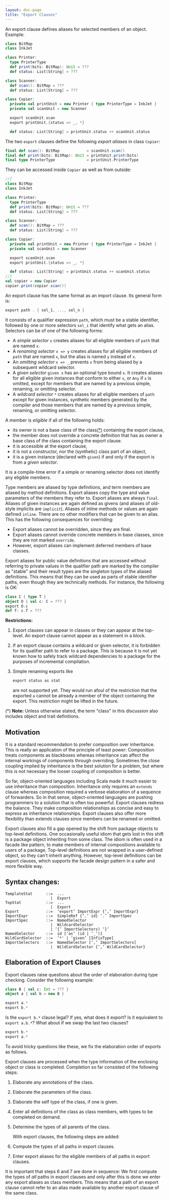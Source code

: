 ```yaml
---
layout: doc-page
title: "Export Clauses"
---
```


An export clause defines aliases for selected members of an object. Example:

```scala
class BitMap
class InkJet

class Printer:
  type PrinterType
  def print(bits: BitMap): Unit = ???
  def status: List[String] = ???

class Scanner:
  def scan(): BitMap = ???
  def status: List[String] = ???

class Copier:
  private val printUnit = new Printer { type PrinterType = InkJet }
  private val scanUnit = new Scanner

  export scanUnit.scan
  export printUnit.{status => _, *}

  def status: List[String] = printUnit.status ++ scanUnit.status
```

The two `export` clauses define the following _export aliases_ in class `Copier`:

```scala sc:nocompile
final def scan(): BitMap            = scanUnit.scan()
final def print(bits: BitMap): Unit = printUnit.print(bits)
final type PrinterType              = printUnit.PrinterType
```

They can be accessed inside `Copier` as well as from outside:

```scala
//{
class BitMap
class InkJet

class Printer:
  type PrinterType
  def print(bits: BitMap): Unit = ???
  def status: List[String] = ???

class Scanner:
  def scan(): BitMap = ???
  def status: List[String] = ???

class Copier:
  private val printUnit = new Printer { type PrinterType = InkJet }
  private val scanUnit = new Scanner

  export scanUnit.scan
  export printUnit.{status => _, *}

  def status: List[String] = printUnit.status ++ scanUnit.status
//}
val copier = new Copier
copier.print(copier.scan())
```

An export clause has the same format as an import clause. Its general form is:

```scala sc:nocompile
export path . { sel_1, ..., sel_n }
```

It consists of a qualifier expression `path`, which must be a stable identifier, followed by
one or more selectors `sel_i` that identify what gets an alias. Selectors can be
of one of the following forms:

 - A _simple selector_ `x` creates aliases for all eligible members of `path` that are named `x`.
 - A _renaming selector_ `x => y` creates aliases for all eligible members of `path` that are named `x`, but the alias is named `y` instead of `x`.
 - An _omitting selector_ `x => _` prevents `x` from being aliased by a subsequent
   wildcard selector.
 - A _given selector_ `given x` has an optional type bound `x`. It creates aliases for all eligible given instances that conform to either `x`, or `Any` if `x` is omitted, except for members that are named by a previous simple, renaming, or omitting selector.
 - A _wildcard selector_ `*` creates aliases for all eligible members of `path` except for given instances,
   synthetic members generated by the compiler and those members that are named by a previous simple, renaming, or omitting selector.

A member is _eligible_ if all of the following holds:

 - its owner is not a base class of the class[(\*)](#note_class) containing the export clause,
 - the member does not override a concrete definition that has as owner
   a base class of the class containing the export clause.
 - it is accessible at the export clause,
 - it is not a constructor, nor the (synthetic) class part of an object,
 - it is a given instance (declared with `given`) if and only if the export is from a _given selector_.

It is a compile-time error if a simple or renaming selector does not identify any eligible members.

Type members are aliased by type definitions, and term members are aliased by method definitions. Export aliases copy the type and value parameters of the members they refer to.
Export aliases are always `final`. Aliases of given instances are again defined as givens (and aliases of old-style implicits are `implicit`). Aliases of inline methods or values are again defined `inline`. There are no other modifiers that can be given to an alias. This has the following consequences for overriding:

 - Export aliases cannot be overridden, since they are final.
 - Export aliases cannot override concrete members in base classes, since they are
   not marked `override`.
 - However, export aliases can implement deferred members of base classes.

Export aliases for public value definitions that are accessed without
referring to private values in the qualifier path
are marked by the compiler as "stable" and their result types are the singleton types of the aliased definitions. This means that they can be used as parts of stable identifier paths, even though they are technically methods. For instance, the following is OK:
```scala
class C { type T }
object O { val c: C = ??? }
export O.c
def f: c.T = ???
```


**Restrictions:**

 1. Export clauses can appear in classes or they can appear at the top-level. An   export clause cannot appear as a statement in a block.
 1. If an export clause contains a wildcard or given selector, it is forbidden for its qualifier path to refer to a package. This is because it is not yet known how to safely track wildcard dependencies to a package for the purposes of incremental compilation.

 1. Simple renaming exports like
    ```scala sc:nocompile
    export status as stat
    ```
    are not supported yet. They would run afoul of the restriction that the
    exported `a` cannot be already a member of the object containing the export.
    This restriction might be lifted in the future.

<a id="note_class"></a>
(\*) **Note:** Unless otherwise stated, the term "class" in this discussion also includes object and trait definitions.

## Motivation

It is a standard recommendation to prefer composition over inheritance. This is really an application of the principle of least power: Composition treats components as blackboxes whereas inheritance can affect the internal workings of components through overriding. Sometimes the close coupling implied by inheritance is the best solution for a problem, but where this is not necessary the looser coupling of composition is better.

So far, object-oriented languages including Scala made it much easier to use inheritance than composition. Inheritance only requires an `extends` clause whereas composition required a verbose elaboration of a sequence of forwarders. So in that sense, object-oriented languages are pushing
programmers to a solution that is often too powerful. Export clauses redress the balance. They make composition relationships as concise and easy to express as inheritance relationships. Export clauses also offer more flexibility than extends clauses since members can be renamed or omitted.

Export clauses also fill a gap opened by the shift from package objects to top-level definitions. One occasionally useful idiom that gets lost in this shift is a package object inheriting from some class. The idiom is often used in a facade like pattern, to make members
of internal compositions available to users of a package. Top-level definitions are not wrapped in a user-defined object, so they can't inherit anything. However, top-level definitions can be export clauses, which supports the facade design pattern in a safer and
more flexible way.

## Syntax changes:

```
TemplateStat      ::=  ...
                    |  Export
TopStat           ::=  ...
                    |  Export
Export            ::=  ‘export’ ImportExpr {‘,’ ImportExpr}
ImportExpr        ::=  SimpleRef {‘.’ id} ‘.’ ImportSpec
ImportSpec        ::=  NamedSelector
                    |  WildcardSelector
                    | ‘{’ ImportSelectors) ‘}’
NamedSelector     ::=  id [‘as’ (id | ‘_’)]
WildCardSelector  ::=  ‘*' | ‘given’ [InfixType]
ImportSelectors   ::=  NamedSelector [‘,’ ImportSelectors]
                    |  WildCardSelector {‘,’ WildCardSelector}
```

## Elaboration of Export Clauses

Export clauses raise questions about the order of elaboration during type checking.
Consider the following example:

```scala sc-id:1
class B { val c: Int = ??? }
object a { val b = new B }
```

```scala sc-compile-with:1
export a.*
export b.*
```

Is the `export b.*` clause legal? If yes, what does it export? Is it equivalent to `export a.b.*`? What about if we swap the last two clauses?

```scala sc:fail sc-compile-with:1
export b.*
export a.*
```

To avoid tricky questions like these, we fix the elaboration order of exports as follows.

Export clauses are processed when the type information of the enclosing object or class is completed. Completion so far consisted of the following steps:

 1. Elaborate any annotations of the class.
 2. Elaborate the parameters of the class.
 3. Elaborate the self type of the class, if one is given.
 4. Enter all definitions of the class as class members, with types to be completed
    on demand.
 5. Determine the types of all parents of the class.

    With export clauses, the following steps are added:

 6. Compute the types of all paths in export clauses.
 7. Enter export aliases for the eligible members of all paths in export clauses.

It is important that steps 6 and 7 are done in sequence: We first compute the types of _all_
paths in export clauses and only after this is done we enter any export aliases as class members. This means that a path of an export clause cannot refer to an alias made available
by another export clause of the same class.
